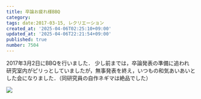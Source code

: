 ```yaml
---
title: 卒論お疲れ様BBQ
category:
tags: date:2017-03-15, レクリエーション
created_at: '2025-04-06T02:25:10+09:00'
updated_at: '2025-04-06T22:21:54+09:00'
published: true
number: 7504
---
```




2017年3月2日にBBQを行いました．
少し前までは，卒論発表の準備に追われ 研究室内がピリっとしていましたが，無事発表を終え，いつもの和気あいあいとした会になりました．（同研究員の自作ネギマは絶品でした）

<img src="https://img.esa.io/uploads/production/attachments/13979/2025/04/06/148142/81ede03a-6b67-495b-a913-8b20878cc9f1.webp"  />

